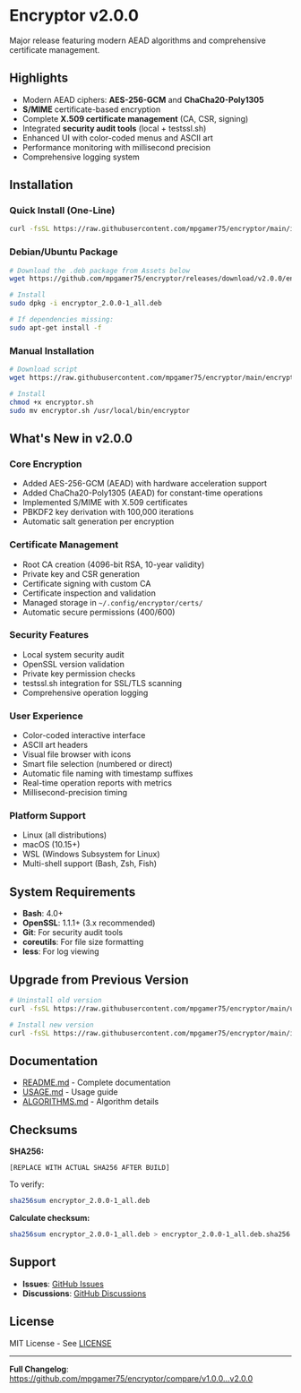 # Encryptor v2.0.0

Major release featuring modern AEAD algorithms and comprehensive certificate management.

## Highlights

- Modern AEAD ciphers: **AES-256-GCM** and **ChaCha20-Poly1305**
- **S/MIME** certificate-based encryption
- Complete **X.509 certificate management** (CA, CSR, signing)
- Integrated **security audit tools** (local + testssl.sh)
- Enhanced UI with color-coded menus and ASCII art
- Performance monitoring with millisecond precision
- Comprehensive logging system

## Installation

### Quick Install (One-Line)

```bash
curl -fsSL https://raw.githubusercontent.com/mpgamer75/encryptor/main/install.sh | bash
```

### Debian/Ubuntu Package

```bash
# Download the .deb package from Assets below
wget https://github.com/mpgamer75/encryptor/releases/download/v2.0.0/encryptor_2.0.0-1_all.deb

# Install
sudo dpkg -i encryptor_2.0.0-1_all.deb

# If dependencies missing:
sudo apt-get install -f
```

### Manual Installation

```bash
# Download script
wget https://raw.githubusercontent.com/mpgamer75/encryptor/main/encryptor.sh

# Install
chmod +x encryptor.sh
sudo mv encryptor.sh /usr/local/bin/encryptor
```

## What's New in v2.0.0

### Core Encryption
- Added AES-256-GCM (AEAD) with hardware acceleration support
- Added ChaCha20-Poly1305 (AEAD) for constant-time operations
- Implemented S/MIME with X.509 certificates
- PBKDF2 key derivation with 100,000 iterations
- Automatic salt generation per encryption

### Certificate Management
- Root CA creation (4096-bit RSA, 10-year validity)
- Private key and CSR generation
- Certificate signing with custom CA
- Certificate inspection and validation
- Managed storage in `~/.config/encryptor/certs/`
- Automatic secure permissions (400/600)

### Security Features
- Local system security audit
- OpenSSL version validation
- Private key permission checks
- testssl.sh integration for SSL/TLS scanning
- Comprehensive operation logging

### User Experience
- Color-coded interactive interface
- ASCII art headers
- Visual file browser with icons
- Smart file selection (numbered or direct)
- Automatic file naming with timestamp suffixes
- Real-time operation reports with metrics
- Millisecond-precision timing

### Platform Support
- Linux (all distributions)
- macOS (10.15+)
- WSL (Windows Subsystem for Linux)
- Multi-shell support (Bash, Zsh, Fish)

## System Requirements

- **Bash**: 4.0+
- **OpenSSL**: 1.1.1+ (3.x recommended)
- **Git**: For security audit tools
- **coreutils**: For file size formatting
- **less**: For log viewing

## Upgrade from Previous Version

```bash
# Uninstall old version
curl -fsSL https://raw.githubusercontent.com/mpgamer75/encryptor/main/uninstall.sh | bash

# Install new version
curl -fsSL https://raw.githubusercontent.com/mpgamer75/encryptor/main/install.sh | bash
```

## Documentation

- [README.md](https://github.com/mpgamer75/encryptor/blob/main/README.md) - Complete documentation
- [USAGE.md](https://github.com/mpgamer75/encryptor/blob/main/docs/USAGE.md) - Usage guide
- [ALGORITHMS.md](https://github.com/mpgamer75/encryptor/blob/main/docs/ALGORITHMS.md) - Algorithm details

## Checksums

**SHA256:**
```
[REPLACE WITH ACTUAL SHA256 AFTER BUILD]
```

To verify:
```bash
sha256sum encryptor_2.0.0-1_all.deb
```

**Calculate checksum:**
```bash
sha256sum encryptor_2.0.0-1_all.deb > encryptor_2.0.0-1_all.deb.sha256
```

## Support

- **Issues**: [GitHub Issues](https://github.com/mpgamer75/encryptor/issues)
- **Discussions**: [GitHub Discussions](https://github.com/mpgamer75/encryptor/discussions)

## License

MIT License - See [LICENSE](https://github.com/mpgamer75/encryptor/blob/main/LICENSE)

---

**Full Changelog**: https://github.com/mpgamer75/encryptor/compare/v1.0.0...v2.0.0

